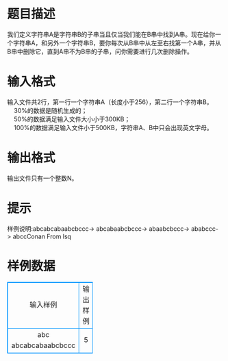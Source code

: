 # 

 
 # 题目描述 
我们定义字符串A是字符串B的子串当且仅当我们能在B串中找到A串。现在给你一个字符串A，和另外一个字符串B，要你每次从B串中从左至右找第一个A串，并从B串中删除它，直到A串不为B串的子串，问你需要进行几次删除操作。 

 
 # 输入格式 
输入文件共2行，第一行一个字符串A（长度小于256），第二行一个字符串B。<BR>&nbsp;&nbsp;&nbsp;&nbsp;30%的数据是随机生成的；<BR>&nbsp;&nbsp;&nbsp;&nbsp;50%的数据满足输入文件大小小于300KB；<BR>&nbsp;&nbsp;&nbsp;&nbsp;100%的数据满足输入文件小于500KB，字符串A、B中只会出现英文字母。<BR> 

 
 # 输出格式 
输出文件只有一个整数N。 

 
 # 提示 
样例说明:abcabcabaabcbccc-&gt;&nbsp;abcabaabcbccc-&gt;&nbsp;abaabcbccc-&gt;&nbsp;ababccc-&gt;&nbsp;abccConan&nbsp;From&nbsp;lsq 
# 样例数据
<style>
        table,table tr th, table tr td { border:1px solid #0094ff; }
        table { width: 200px; min-height: 25px; line-height: 25px; text-align: center; border-collapse: collapse;}   
    </style>
<table>
	<tr>
		<td>输入样例</td>
		<td>输出样例</td>
	</tr>
<tr><td>abc
abcabcabaabcbccc
</td><td>5
</td></tr></table>
